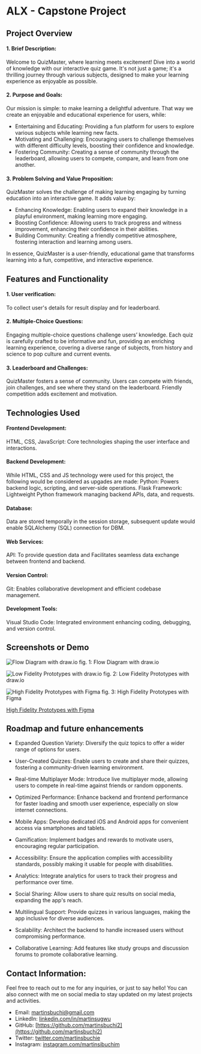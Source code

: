 # ALX - Capstone Project

## Project Overview

 #### 1. Brief Description:

Welcome to QuizMaster, where learning meets excitement! Dive into a world of knowledge with our interactive quiz game. It's not just a game; it's a thrilling journey through various subjects, designed to make your learning experience as enjoyable as possible.

#### 2. Purpose and Goals:
Our mission is simple: to make learning a delightful adventure. That way we create an enjoyable and educational experience for users, while:

* Entertaining and Educating: Providing a fun platform for users to explore various subjects while learning new facts.
* Motivating and Challenging: Encouraging users to challenge themselves with different difficulty levels, boosting their confidence and knowledge.
* Fostering Community: Creating a sense of community through the leaderboard, allowing users to compete, compare, and learn from one another.

#### 3. Problem Solving and Value Proposition:

QuizMaster solves the challenge of making learning engaging by turning education into an interactive game. It adds value by:

* Enhancing Knowledge: Enabling users to expand their knowledge in a playful environment, making learning more engaging.
* Boosting Confidence: Allowing users to track progress and witness improvement, enhancing their confidence in their abilities.
* Building Community: Creating a friendly competitive atmosphere, fostering interaction and learning among users.

In essence, QuizMaster is a user-friendly, educational game that transforms learning into a fun, competitive, and interactive experience.


## Features and Functionality

#### 1. User verification:
To collect user's details for result display and for leaderboard.

#### 2. Multiple-Choice Questions:
Engaging multiple-choice questions challenge users’ knowledge. Each quiz is carefully crafted to be informative and fun, providing an enriching learning experience, covering a diverse range of subjects, from history and science to pop culture and current events.


#### 3. Leaderboard and Challenges:
QuizMaster fosters a sense of community. Users can compete with friends, join challenges, and see where they stand on the leaderboard. Friendly competition adds excitement and motivation.


 
## Technologies Used

#### Frontend Development:

HTML, CSS, JavaScript: Core technologies shaping the user interface and interactions.

#### Backend Development:

While HTML, CSS and JS technology were used for this project, the following would be considered as upgades are made:
Python: Powers backend logic, scripting, and server-side operations.
Flask Framework: Lightweight Python framework managing backend APIs, data, and requests.

 #### Database:

Data are stored temporally in the session storage, subsequent update would enable SQLAlchemy (SQL) connection for DBM.

 #### Web Services:

API: To provide question data and Facilitates seamless data exchange between frontend and backend.


 #### Version Control:

Git: Enables collaborative development and efficient codebase management.

 #### Development Tools:

Visual Studio Code: Integrated environment enhancing coding, debugging, and version control.

## Screenshots or Demo

![Flow Diagram with draw.io](dist/images/quizgameFlow.drawio.png)
fig. 1: Flow Diagram with draw.io

![Low Fidelity Prototypes with draw.io](dist/images/quizgame.drawio.png)
fig. 2: Low Fidelity Prototypes with draw.io


![High Fidelity Prototypes with Figma](dist/images/quizgame.figma.png)
fig. 3: High Fidelity Prototypes with Figma

 [High Fidelity Prototypes with Figma](https://www.figma.com/file/kF0tH3hpaWHbna6z5zHDkO/Untitled?type=design&node-id=0%3A1&mode=design&t=FCvUuSDdqP4W8e09-1)

## Roadmap and future enhancements

* Expanded Question Variety: Diversify the quiz topics to offer a wider range of options for users.

* User-Created Quizzes: Enable users to create and share their quizzes, fostering a community-driven learning environment.

* Real-time Multiplayer Mode: Introduce live multiplayer mode, allowing users to compete in real-time against friends or random opponents.

* Optimized Performance: Enhance backend and frontend performance for faster loading and smooth user experience, especially on slow internet connections.

* Mobile Apps: Develop dedicated iOS and Android apps for convenient access via smartphones and tablets.

* Gamification: Implement badges and rewards to motivate users, encouraging regular participation.

* Accessibility: Ensure the application complies with accessibility standards, possibly making it usable for people with disabilities.

* Analytics: Integrate analytics for users to track their progress and performance over time.

* Social Sharing: Allow users to share quiz results on social media, expanding the app's reach.

* Multilingual Support: Provide quizzes in various languages, making the app inclusive for diverse audiences.

* Scalability: Architect the backend to handle increased users without compromising performance.

* Collaborative Learning: Add features like study groups and discussion forums to promote collaborative learning.


## Contact Information:

Feel free to reach out to me for any inquiries, or just to say hello! You can also connect with me on social media to stay updated on my latest projects and activities.

* Email: [martinsbuchi@gmail.com](martinsbuchi@gmail.com)
* LinkedIn: [linkedin.com/in/martinsugwu](linkedin.com/in/martinsugwu)
* GitHub: [https://github.com/martinsbuchi2](https://github.com/martinsbuchi2)
* Twitter: [twitter.com/martinsbuchie](twitter.com/martinsbuchie)
* Instagram: [instagram.com/martinsibuchim](instagram.com/martinsibuchim)


